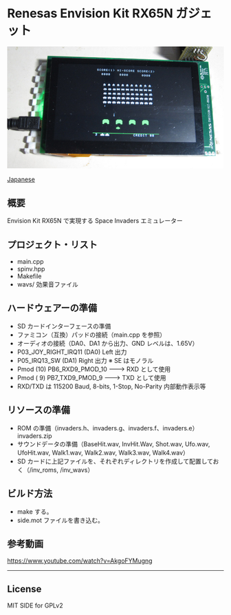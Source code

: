 Renesas Envision Kit RX65N ガジェット
=========
![R5F564ML](../docs/RTK5_side.jpg)

[Japanese](READMEja.md)

## 概要
Envision Kit RX65N で実現する Space Invaders エミュレーター
   
## プロジェクト・リスト
 - main.cpp
 - spinv.hpp
 - Makefile
 - wavs/ 効果音ファイル
   
## ハードウェアーの準備
 - SD カードインターフェースの準備
 - ファミコン（互換）パッドの接続（main.cpp を参照）
 - オーディオの接続（DA0、DA1 から出力、GND レベルは、1.65V）
 - P03_JOY_RIGHT_IRQ11 (DA0) Left 出力
 - P05_IRQ13_SW (DA1) Right 出力
 ※ SE はモノラル
 - Pmod (10) PB6_RXD9_PMOD_10 ---> RXD として使用
 - Pmod ( 9) PB7_TXD9_PMOD_9  ---> TXD として使用
 - RXD/TXD は 115200 Baud, 8-bits, 1-Stop, No-Parity 内部動作表示等
   
## リソースの準備
 - ROM の準備（invaders.h、invaders.g、invaders.f、invaders.e）invaders.zip
 - サウンドデータの準備（BaseHit.wav, InvHit.Wav, Shot.wav, Ufo.wav, UfoHit.wav, Walk1.wav, Walk2.wav, Walk3.wav, Walk4.wav）
 - SD カードに上記ファイルを、それぞれディレクトリを作成して配置しておく（/inv_roms, /inv_wavs）

## ビルド方法
 - make する。
 - side.mot ファイルを書き込む。
   
## 参考動画
<https://www.youtube.com/watch?v=AkgoFYMugng>
   
-----
   
License
----

MIT
SIDE for GPLv2

